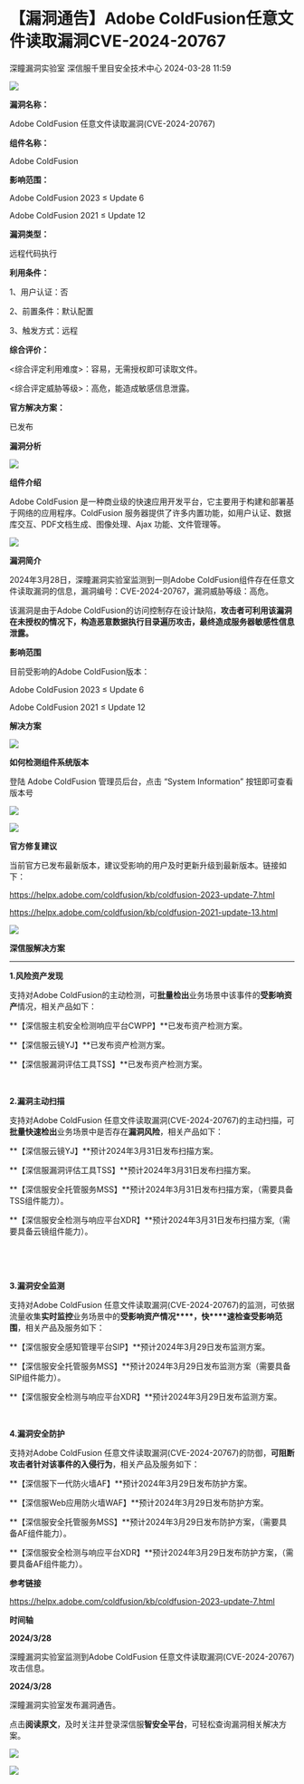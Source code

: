 #  【漏洞通告】Adobe ColdFusion任意文件读取漏洞CVE-2024-20767   
深瞳漏洞实验室  深信服千里目安全技术中心   2024-03-28 11:59  
  
![](https://mmbiz.qpic.cn/mmbiz_gif/w8NHw6tcQ5yHdPQGFEhKOpvGe1FoAloFHdk71clnbTXgDZ9Cc3ic1g9Ewic452XD51SQ00ncWXR3Dzp9SAt4yAXw/640?wx_fmt=gif&from=appmsg "")  
  
**漏洞名称：**  
  
Adobe ColdFusion 任意文件读取漏洞(CVE-2024-20767)  
  
**组件名称：**  
  
Adobe ColdFusion  
  
**影响范围：**  
  
Adobe ColdFusion 2023 ≤ Update 6  
  
Adobe ColdFusion 2021 ≤ Update 12  
  
**漏洞类型：**  
  
远程代码执行  
  
**利用条件：**  
  
1、用户认证：否  
  
2、前置条件：默认配置  
  
3、触发方式：远程  
  
**综合评价：**  
  
<综合评定利用难度>：容易，无需授权即可读取文件。  
  
<综合评定威胁等级>：高危，能造成敏感信息泄露。  
  
**官方解决方案：**  
  
已发布  
  
  
  
  
  
**漏洞分析**  
  
![](https://mmbiz.qpic.cn/mmbiz_gif/w8NHw6tcQ5yHdPQGFEhKOpvGe1FoAloFK6UApeaiank2XFTpfulpPF8xayfMAkXXW5cM2dKkSsEvDKbVfcp6Lvg/640?wx_fmt=gif&from=appmsg "")  
  
**组件介绍**  
  
Adobe ColdFusion 是一种商业级的快速应用开发平台，它主要用于构建和部署基于网络的应用程序。ColdFusion 服务器提供了许多内置功能，如用户认证、数据库交互、PDF文档生成、图像处理、Ajax 功能、文件管理等。  
  
![](https://mmbiz.qpic.cn/mmbiz_gif/w8NHw6tcQ5yHdPQGFEhKOpvGe1FoAloFK6UApeaiank2XFTpfulpPF8xayfMAkXXW5cM2dKkSsEvDKbVfcp6Lvg/640?wx_fmt=gif&from=appmsg "")  
  
**漏洞简介**  
  
2024年3月28日，深瞳漏洞实验室监测到一则Adobe ColdFusion组件存在任意文件读取漏洞的信息，漏洞编号：CVE-2024-20767，漏洞威胁等级：高危。  
  
该漏洞是由于Adobe ColdFusion的访问控制存在设计缺陷，**攻击者可利用该漏洞在未授权的情况下，构造恶意数据执行目录遍历攻击，最终造成服务器敏感性信息泄露。**  
  
  
  
**影响范围**  
  
目前受影响的Adobe ColdFusion版本：  
  
Adobe ColdFusion 2023 ≤ Update 6  
  
Adobe ColdFusion 2021 ≤ Update 12  
  
  
**解决方案**  
  
![](https://mmbiz.qpic.cn/mmbiz_gif/w8NHw6tcQ5yHdPQGFEhKOpvGe1FoAloFK6UApeaiank2XFTpfulpPF8xayfMAkXXW5cM2dKkSsEvDKbVfcp6Lvg/640?wx_fmt=gif&from=appmsg "")  
  
**如何检测组件系统版本**  
  
  
登陆 Adobe ColdFusion 管理员后台，点击 “System Information” 按钮即可查看版本号  
  
  
![](https://mmbiz.qpic.cn/mmbiz_png/w8NHw6tcQ5yHdPQGFEhKOpvGe1FoAloF2avZricp59ABlnsfL8SslULrGKD8AeojpemgfdGooruy8Hic0J8TP9iaA/640?wx_fmt=png&from=appmsg "")  
  
  
![](https://mmbiz.qpic.cn/mmbiz_gif/w8NHw6tcQ5yHdPQGFEhKOpvGe1FoAloFK6UApeaiank2XFTpfulpPF8xayfMAkXXW5cM2dKkSsEvDKbVfcp6Lvg/640?wx_fmt=gif&from=appmsg "")  
  
**官方修复建议**  
  
  
当前官方已发布最新版本，建议受影响的用户及时更新升级到最新版本。链接如下：  
  
https://helpx.adobe.com/coldfusion/kb/coldfusion-2023-update-7.html  
  
https://helpx.adobe.com/coldfusion/kb/coldfusion-2021-update-13.html  
  
![](https://mmbiz.qpic.cn/mmbiz_gif/w8NHw6tcQ5yHdPQGFEhKOpvGe1FoAloFK6UApeaiank2XFTpfulpPF8xayfMAkXXW5cM2dKkSsEvDKbVfcp6Lvg/640?wx_fmt=gif&from=appmsg "")  
  
**深信服解决方案**  
  
****  
**1.风险资产发现**  
  
支持对Adobe ColdFusion的主动检测，可**批量检出**业务场景中该事件的**受影响资产**情况，相关产品如下：  
  
**【深信服主机安全检测响应平台CWPP】**已发布资产检测方案。  
  
**【深信服云镜YJ】**已发布资产检测方案。  
  
**【深信服漏洞评估工具TSS】**已发布资产检测方案。  
  
   
  
**2.漏洞主动扫描**  
  
支持对Adobe ColdFusion 任意文件读取漏洞(CVE-2024-20767)的主动扫描，可**批量快速检出**业务场景中是否存在**漏洞风险**，相关产品如下：  
  
**【深信服云镜YJ】**预计2024年3月31日发布扫描方案。  
  
**【深信服漏洞评估工具TSS】**预计2024年3月31日发布扫描方案。  
  
**【深信服安全托管服务MSS】**预计2024年3月31日发布扫描方案，（需要具备TSS组件能力）。  
  
**【深信服安全检测与响应平台XDR】**预计2024年3月31日发布扫描方案,（需要具备云镜组件能力）。  
  
   
  
   
  
**3.漏洞安全监测**  
  
支持对Adobe ColdFusion 任意文件读取漏洞(CVE-2024-20767)的监测，可依据流量收集**实时监控**业务场景中的**受影响资产情况****，快****速检查受影响范围**，相关产品及服务如下：  
  
**【深信服安全感知管理平台SIP】**预计2024年3月29日发布监测方案。  
  
**【深信服安全托管服务MSS】**预计2024年3月29日发布监测方案（需要具备SIP组件能力）。  
  
**【深信服安全检测与响应平台XDR】**预计2024年3月29日发布监测方案。  
  
   
  
**4.漏洞安全防护**  
  
支持对Adobe ColdFusion 任意文件读取漏洞(CVE-2024-20767)的防御，**可阻断攻击者针对该事件的入侵行为**，相关产品及服务如下：  
  
**【深信服下一代防火墙AF】**预计2024年3月29日发布防护方案。  
  
**【深信服Web应用防火墙WAF】**预计2024年3月29日发布防护方案。  
  
**【深信服安全托管服务MSS】**预计2024年3月29日发布防护方案，（需要具备AF组件能力）。  
  
**【深信服安全检测与响应平台XDR】**预计2024年3月29日发布防护方案，（需要具备AF组件能力）。  
  
  
  
**参考链接**  
  
  
https://helpx.adobe.com/coldfusion/kb/coldfusion-2023-update-7.html  
  
  
  
**时间轴**  
  
  
  
**2024/3/28**  
  
深瞳漏洞实验室监测到Adobe ColdFusion 任意文件读取漏洞(CVE-2024-20767)攻击信息。   
  
  
**2024/3/28**  
  
深瞳漏洞实验室发布漏洞通告。  
  
点击**阅读原文**，及时关注并登录深信服**智安全平台**，可轻松查询漏洞相关解决方案。  
  
![](https://mmbiz.qpic.cn/mmbiz_png/w8NHw6tcQ5yHdPQGFEhKOpvGe1FoAloFNgHElS7AVheNiaibxic0SB4yHnxgJBwRbFNxVyBSCqbeEcxKzmW0p32Yw/640?wx_fmt=png&from=appmsg "")  
  
  
![](https://mmbiz.qpic.cn/mmbiz_jpg/w8NHw6tcQ5yHdPQGFEhKOpvGe1FoAloFZaJrbu3SSOAVz2MRIQ8PExXa69lVniaiabSf0XIDct2Nm6TqcQibGL9vA/640?wx_fmt=jpeg&from=appmsg "")  
  
  
  
  
